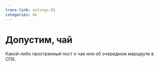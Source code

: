 ```yaml
---
trans-link: oolongs-01
categories: de
---
```


# Допустим, чай

Какой-либо пространный пост о чае или об очередном маршруте в СПб.
